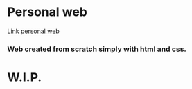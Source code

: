 # Personal web

[Link personal web](https://gonzalo2310.github.io/)



### Web created from scratch simply with html and css.



# W.I.P.